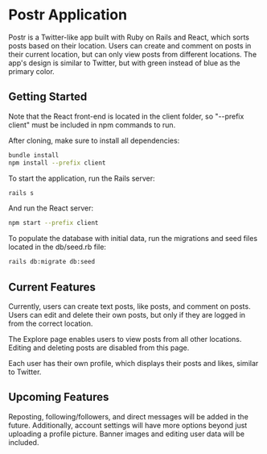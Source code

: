 
# Postr Application

Postr is a Twitter-like app built with Ruby on Rails and React, which sorts posts based on their location. Users can create and comment on posts in their current location, but can only view posts from different locations. The app's design is similar to Twitter, but with green instead of blue as the primary color.

## Getting Started

Note that the React front-end is located in the client folder, so "--prefix client" must be included in npm commands to run.

After cloning, make sure to install all dependencies:

```bash
bundle install
npm install --prefix client
```

To start the application, run the Rails server:

```bash
rails s
```
And run the React server:

```bash
npm start --prefix client
```
To populate the database with initial data, run the migrations and seed files located in the db/seed.rb file:

```bash
rails db:migrate db:seed
```

## Current Features

Currently, users can create text posts, like posts, and comment on posts. Users can edit and delete their own posts, but only if they are logged in from the correct location.

The Explore page enables users to view posts from all other locations. Editing and deleting posts are disabled from this page.

Each user has their own profile, which displays their posts and likes, similar to Twitter.

## Upcoming Features

Reposting, following/followers, and direct messages will be added in the future. Additionally, account settings will have more options beyond just uploading a profile picture. Banner images and editing user data will be included.